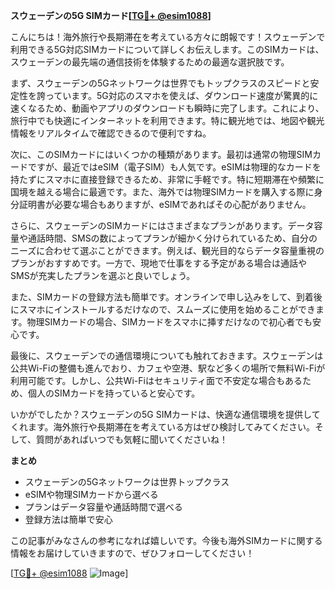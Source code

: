 **スウェーデンの5G SIMカード[[TG💪+ @esim1088](https://t.me/s/esim1088)]**

こんにちは！海外旅行や長期滞在を考えている方々に朗報です！スウェーデンで利用できる5G対応SIMカードについて詳しくお伝えします。このSIMカードは、スウェーデンの最先端の通信技術を体験するための最適な選択肢です。

まず、スウェーデンの5Gネットワークは世界でもトップクラスのスピードと安定性を誇っています。5G対応のスマホを使えば、ダウンロード速度が驚異的に速くなるため、動画やアプリのダウンロードも瞬時に完了します。これにより、旅行中でも快適にインターネットを利用できます。特に観光地では、地図や観光情報をリアルタイムで確認できるので便利ですね。

次に、このSIMカードにはいくつかの種類があります。最初は通常の物理SIMカードですが、最近ではeSIM（電子SIM）も人気です。eSIMは物理的なカードを持たずにスマホに直接登録できるため、非常に手軽です。特に短期滞在や頻繁に国境を越える場合に最適です。また、海外では物理SIMカードを購入する際に身分証明書が必要な場合もありますが、eSIMであればその心配がありません。

さらに、スウェーデンのSIMカードにはさまざまなプランがあります。データ容量や通話時間、SMSの数によってプランが細かく分けられているため、自分のニーズに合わせて選ぶことができます。例えば、観光目的ならデータ容量重視のプランがおすすめです。一方で、現地で仕事をする予定がある場合は通話やSMSが充実したプランを選ぶと良いでしょう。

また、SIMカードの登録方法も簡単です。オンラインで申し込みをして、到着後にスマホにインストールするだけなので、スムーズに使用を始めることができます。物理SIMカードの場合、SIMカードをスマホに挿すだけなので初心者でも安心です。

最後に、スウェーデンでの通信環境についても触れておきます。スウェーデンは公共Wi-Fiの整備も進んでおり、カフェや空港、駅など多くの場所で無料Wi-Fiが利用可能です。しかし、公共Wi-Fiはセキュリティ面で不安定な場合もあるため、個人のSIMカードを持っていると安心です。

いかがでしたか？スウェーデンの5G SIMカードは、快適な通信環境を提供してくれます。海外旅行や長期滞在を考えている方はぜひ検討してみてください。そして、質問があればいつでも気軽に聞いてくださいね！

**まとめ**
- スウェーデンの5Gネットワークは世界トップクラス
- eSIMや物理SIMカードから選べる
- プランはデータ容量や通話時間で選べる
- 登録方法は簡単で安心

この記事がみなさんの参考になれば嬉しいです。今後も海外SIMカードに関する情報をお届けしていきますので、ぜひフォローしてください！

[[TG💪+ @esim1088](https://t.me/s/esim1088) ![Image](https://i.postimg.cc/Y0z9fWf4/image.png)]